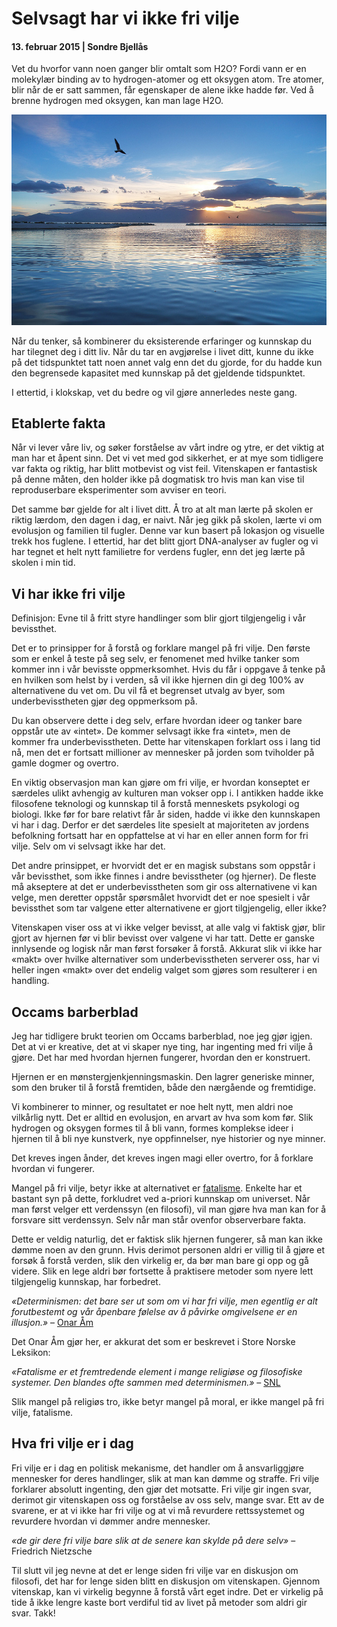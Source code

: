 # Selvsagt har vi ikke fri vilje

#### 13. februar 2015 | Sondre Bjellås

Vet du hvorfor vann noen ganger blir omtalt som H2O? Fordi vann er en molekylær binding av to hydrogen-atomer og ett oksygen atom. Tre atomer, blir når de er satt sammen, får egenskaper de alene ikke hadde før. Ved å brenne hydrogen med oksygen, kan man lage H2O.

![](water.jpg)

Når du tenker, så kombinerer du eksisterende erfaringer og kunnskap du har tilegnet deg i ditt liv. Når du tar en avgjørelse i livet ditt, kunne du ikke på det tidspunktet tatt noen annet valg enn det du gjorde, for du hadde kun den begrensede kapasitet med kunnskap på det gjeldende tidspunktet.

I ettertid, i klokskap, vet du bedre og vil gjøre annerledes neste gang.

## Etablerte fakta

Når vi lever våre liv, og søker forståelse av vårt indre og ytre, er det viktig at man har et åpent sinn. Det vi vet med god sikkerhet, er at mye som tidligere var fakta og riktig, har blitt motbevist og vist feil. Vitenskapen er fantastisk på denne måten, den holder ikke på dogmatisk tro hvis man kan vise til reproduserbare eksperimenter som avviser en teori.

Det samme bør gjelde for alt i livet ditt. Å tro at alt man lærte på skolen er riktig lærdom, den dagen i dag, er naivt. Når jeg gikk på skolen, lærte vi om evolusjon og familien til fugler. Denne var kun basert på lokasjon og visuelle trekk hos fuglene. I ettertid, har det blitt gjort DNA-analyser av fugler og vi har tegnet et helt nytt familietre for verdens fugler, enn det jeg lærte på skolen i min tid.

## Vi har ikke fri vilje

Definisjon: Evne til å fritt styre handlinger som blir gjort tilgjengelig i vår bevissthet.

Det er to prinsipper for å forstå og forklare mangel på fri vilje. Den første som er enkel å teste på seg selv, er fenomenet med hvilke tanker som kommer inn i vår bevisste oppmerksomhet. Hvis du får i oppgave å tenke på en hvilken som helst by i verden, så vil ikke hjernen din gi deg 100% av alternativene du vet om. Du vil få et begrenset utvalg av byer, som underbevisstheten gjør deg oppmerksom på.

Du kan observere dette i deg selv, erfare hvordan ideer og tanker bare oppstår ute av «intet». De kommer selvsagt ikke fra «intet», men de kommer fra underbevisstheten. Dette har vitenskapen forklart oss i lang tid nå, men det er fortsatt millioner av mennesker på jorden som tviholder på gamle dogmer og overtro.

En viktig observasjon man kan gjøre om fri vilje, er hvordan konseptet er særdeles ulikt avhengig av kulturen man vokser opp i. I antikken hadde ikke filosofene teknologi og kunnskap til å forstå menneskets psykologi og biologi. Ikke før for bare relativt får år siden, hadde vi ikke den kunnskapen vi har i dag. Derfor er det særdeles lite spesielt at majoriteten av jordens befolkning fortsatt har en oppfattelse at vi har en eller annen form for fri vilje. Selv om vi selvsagt ikke har det.

Det andre prinsippet, er hvorvidt det er en magisk substans som oppstår i vår bevissthet, som ikke finnes i andre bevisstheter (og hjerner). De fleste må akseptere at det er underbevisstheten som gir oss alternativene vi kan velge, men deretter oppstår spørsmålet hvorvidt det er noe spesielt i vår bevissthet som tar valgene etter alternativene er gjort tilgjengelig, eller ikke?

Vitenskapen viser oss at vi ikke velger bevisst, at alle valg vi faktisk gjør, blir gjort av hjernen før vi blir bevisst over valgene vi har tatt. Dette er ganske innlysende og logisk når man først forsøker å forstå. Akkurat slik vi ikke har «makt» over hvilke alternativer som underbevisstheten serverer oss, har vi heller ingen «makt» over det endelig valget som gjøres som resulterer i en handling.

## Occams barberblad

Jeg har tidligere brukt teorien om Occams barberblad, noe jeg gjør igjen. Det at vi er kreative, det at vi skaper nye ting, har ingenting med fri vilje å gjøre. Det har med hvordan hjernen fungerer, hvordan den er konstruert.

Hjernen er en mønstergjenkjenningsmaskin. Den lagrer generiske minner, som den bruker til å forstå fremtiden, både den nærgående og fremtidige.

Vi kombinerer to minner, og resultatet er noe helt nytt, men aldri noe vilkårlig nytt. Det er alltid en evolusjon, en arvart av hva som kom før. Slik hydrogen og oksygen formes til å bli vann, formes komplekse ideer i hjernen til å bli nye kunstverk, nye oppfinnelser, nye historier og nye minner.

Det kreves ingen ånder, det kreves ingen magi eller overtro, for å forklare hvordan vi fungerer.

Mangel på fri vilje, betyr ikke at alternativet er [fatalisme](https://snl.no/fatalisme). Enkelte har et bastant syn på dette, forkludret ved a-priori kunnskap om universet. Når man først velger ett verdenssyn (en filosofi), vil man gjøre hva man kan for å forsvare sitt verdenssyn. Selv når man står ovenfor observerbare fakta.

Dette er veldig naturlig, det er faktisk slik hjernen fungerer, så man kan ikke dømme noen av den grunn. Hvis derimot personen aldri er villig til å gjøre et forsøk å forstå verden, slik den virkelig er, da bør man bare gi opp og gå videre. Slik en lege aldri bør fortsette å praktisere metoder som nyere lett tilgjengelig kunnskap, har forbedret.

*«Determinismen: det bare ser ut som om vi har fri vilje, men egentlig er alt forutbestemt og vår åpenbare følelse av å påvirke omgivelsene er en illusjon.»*  – [Onar Åm](http://onarki.no/blogg/2015/02/apenbart-sant/)

Det Onar Åm gjør her, er akkurat det som er beskrevet i Store Norske Leksikon:

*«Fatalisme er et fremtredende element i mange religiøse og filosofiske systemer. Den blandes ofte sammen med determinismen.»* – [SNL](https://snl.no/fatalisme)

Slik mangel på religiøs tro, ikke betyr mangel på moral, er ikke mangel på fri vilje, fatalisme.

## Hva fri vilje er i dag

Fri vilje er i dag en politisk mekanisme, det handler om å ansvarliggjøre mennesker for deres handlinger, slik at man kan dømme og straffe. Fri vilje forklarer absolutt ingenting, den gjør det motsatte. Fri vilje gir ingen svar, derimot gir vitenskapen oss og forståelse av oss selv, mange svar. Ett av de svarene, er at vi ikke har fri vilje og at vi må revurdere rettssystemet og revurdere hvordan vi dømmer andre mennesker.

*«de gir dere fri vilje bare slik at de senere kan skylde på dere selv»* – Friedrich Nietzsche

Til slutt vil jeg nevne at det er lenge siden fri vilje var en diskusjon om filosofi, det har for lenge siden blitt en diskusjon om vitenskapen. Gjennom vitenskap, kan vi virkelig begynne å forstå vårt eget indre. Det er virkelig på tide å ikke lengre kaste bort verdiful tid av livet på metoder som aldri gir svar. Takk!